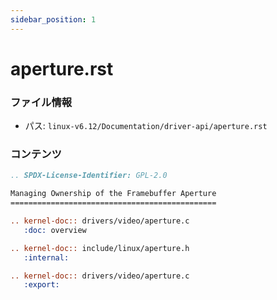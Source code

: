 ```yaml
---
sidebar_position: 1
---
```

# aperture.rst

### ファイル情報

- パス: `linux-v6.12/Documentation/driver-api/aperture.rst`

### コンテンツ

```rst
.. SPDX-License-Identifier: GPL-2.0

Managing Ownership of the Framebuffer Aperture
==============================================

.. kernel-doc:: drivers/video/aperture.c
   :doc: overview

.. kernel-doc:: include/linux/aperture.h
   :internal:

.. kernel-doc:: drivers/video/aperture.c
   :export:

```

